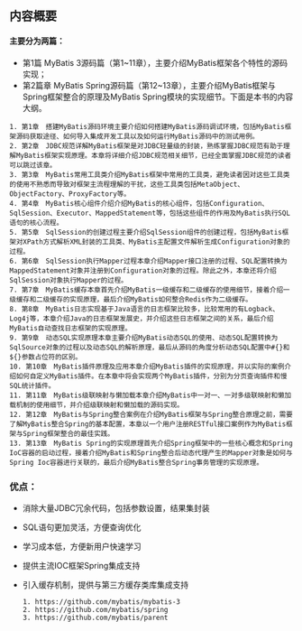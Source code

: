 ## 内容概要

#### 主要分为两篇：

- 第1篇 MyBatis 3源码篇（第1~11章），主要介绍MyBatis框架各个特性的源码实现；
- 第2篇章 MyBatis Spring源码篇（第12~13章），主要介绍MyBatis框架与Spring框架整合的原理及MyBatis Spring模块的实现细节。下面是本书的内容大纲。

```
1. 第1章　搭建MyBatis源码环境主要介绍如何搭建MyBatis源码调试环境，包括MyBatis框架源码获取途径、如何导入集成开发工具以及如何运行MyBatis源码中的测试用例。
2. 第2章　JDBC规范详解MyBatis框架是对JDBC轻量级的封装，熟练掌握JDBC规范有助于理解MyBatis框架实现原理。本章将详细介绍JDBC规范相关细节，已经全面掌握JDBC规范的读者可以跳过该章。
3. 第3章　MyBatis常用工具类介绍MyBatis框架中常用的工具类，避免读者因对这些工具类的使用不熟悉而导致对框架主流程理解的干扰，这些工具类包括MetaObject、ObjectFactory、ProxyFactory等。
4. 第4章　MyBatis核心组件介绍介绍MyBatis的核心组件，包括Configuration、SqlSession、Executor、MappedStatement等，包括这些组件的作用及MyBatis执行SQL语句的核心流程。
5. 第5章　SqlSession的创建过程主要介绍SqlSession组件的创建过程，包括MyBatis框架对XPath方式解析XML封装的工具类、MyBatis主配置文件解析生成Configuration对象的过程。
6. 第6章　SqlSession执行Mapper过程本章介绍Mapper接口注册的过程、SQL配置转换为MappedStatement对象并注册到Configuration对象的过程。除此之外，本章还将介绍SqlSession对象执行Mapper的过程。
7. 第7章　MyBatis缓存本章首先介绍MyBatis一级缓存和二级缓存的使用细节，接着介绍一级缓存和二级缓存的实现原理，最后介绍MyBatis如何整合Redis作为二级缓存。
8. 第8章　MyBatis日志实现基于Java语言的日志框架比较多，比较常用的有Logback、Log4j等，本章介绍Java的日志框架发展史，并介绍这些日志框架之间的关系，最后介绍MyBatis自动查找日志框架的实现原理。
9. 第9章　动态SQL实现原理本章主要介绍MyBatis动态SQL的使用、动态SQL配置转换为SqlSource对象的过程以及动态SQL的解析原理，最后从源码的角度分析动态SQL配置中#{}和${}参数占位符的区别。
10. 第10章　MyBatis插件原理及应用本章介绍MyBatis插件的实现原理，并以实际的案例介绍如何自定义MyBatis插件。在本章中将会实现两个MyBatis插件，分别为分页查询插件和慢SQL统计插件。
11. 第11章　MyBatis级联映射与懒加载本章介绍MyBatis中一对一、一对多级联映射和懒加载机制的使用细节，并介绍级联映射和懒加载的源码实现。
12. 第12章　MyBatis与Spring整合案例在介绍MyBatis框架与Spring整合原理之前，需要了解MyBatis整合Spring的基本配置，本章以一个用户注册RESTful接口案例作为MyBatis框架与Spring框架整合的最佳实践。
13. 第13章　MyBatis Spring的实现原理首先介绍Spring框架中的一些核心概念和Spring IoC容器的启动过程，接着介绍MyBatis和Spring整合后动态代理产生的Mapper对象是如何与Spring Ioc容器进行关联的，最后介绍MyBatis整合Spring事务管理的实现原理。
```

### 优点：

- 消除大量JDBC冗余代码，包括参数设置，结果集封装

- SQL语句更加灵活，方便查询优化

- 学习成本低，方便新用户快速学习

- 提供主流IOC框架Spring集成支持

- 引入缓存机制，提供与第三方缓存类库集成支持

  ```
  1. https://github.com/mybatis/mybatis-3 
  2. https://github.com/mybatis/spring
  3. https://github.com/mybatis/parent
  ```

  